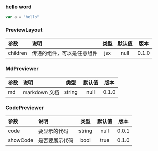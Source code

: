 ### hello word

```js
var a = "hello"
```

### PreviewLayout

| 参数     | 说明                       | 类型 | 默认值 | 版本  |
| :------- | :------------------------- | :--: | :----: | :---: |
| children | 传递的组件，可以是任意组件 | jsx  |  null  | 0.1.0 |

### MdPreviewer

| 参数 | 说明          |  类型  | 默认值 | 版本  |
| :--- | :------------ | :----: | :----: | :---: |
| md   | markdown 文档 | string |  null  | 0.1.0 |

### CodePreviewer

| 参数     | 说明           |  类型  | 默认值 | 版本  |
| :------- | :------------- | :----: | :----: | :---: |
| code     | 要显示的代码   | string |  null  | 0.0.1 |
| showCode | 是否要展示代码 |  bool  |  true  | 0.1.0 |
